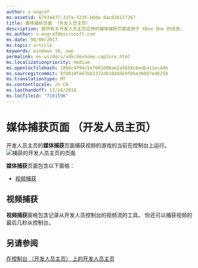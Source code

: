 ```yaml
---
author: v-angraf
ms.assetid: 67934477-337a-5235-b0de-8ac038177267
title: 媒体捕获页面 （开发人员主页）
description: 提供有关开发人员主页应用的媒体捕获页面适用于 Xbox One 的信息。
ms.author: v-angraf@microsoft.com
ms.date: 08/09/2017
ms.topic: article
keywords: windows 10, uwp
permalink: en-us/docs/xdk/devhome-capture.html
ms.localizationpriority: medium
ms.openlocfilehash: 1866c4f94c5ef681080ae2a5658c6edba11ec44b
ms.sourcegitcommit: 9f8010fe67bb3372db1840de9f0be36097ed6258
ms.translationtype: MT
ms.contentlocale: zh-CN
ms.lasthandoff: 11/16/2018
ms.locfileid: "7101596"
---
```

# <a name="media-capture-page-dev-home"></a>媒体捕获页面 （开发人员主页）
   
  
开发人员主页的**媒体捕获**页面捕获视频的游戏的当前在控制台上运行。   
 ![捕获的开发人员主页的页面](images/devhome_capture.png)   
  
**媒体捕获**页面包含以下窗格：   
 
   *  [视频捕获](#ID4EHB)  

 
<a id="ID4EHB"></a>

   

## <a name="video-capture"></a>视频捕获  
   
  
**视频捕获**窗格包含记录从开发人员控制台的视频流的工具。 你还可以捕获视频的最后几秒从控制台。   
  
<a id="ID4ERB"></a>

   

## <a name="see-also"></a>另请参阅  
 [在控制台 （开发人员主页） 上的开发人员主页](dev-home.md)

  